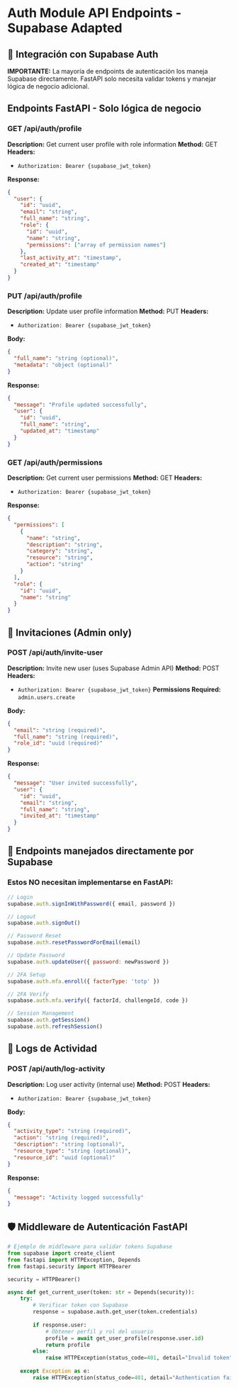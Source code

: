 # Auth Module API Endpoints - Supabase Adapted

## 🔧 Integración con Supabase Auth

**IMPORTANTE:** La mayoría de endpoints de autenticación los maneja Supabase directamente. FastAPI solo necesita validar tokens y manejar lógica de negocio adicional.

## Endpoints FastAPI - Solo lógica de negocio

### GET /api/auth/profile
**Description:** Get current user profile with role information
**Method:** GET
**Headers:**
- `Authorization: Bearer {supabase_jwt_token}`

**Response:**
```json
{
  "user": {
    "id": "uuid",
    "email": "string", 
    "full_name": "string",
    "role": {
      "id": "uuid",
      "name": "string",
      "permissions": ["array of permission names"]
    },
    "last_activity_at": "timestamp",
    "created_at": "timestamp"
  }
}
```

### PUT /api/auth/profile
**Description:** Update user profile information
**Method:** PUT
**Headers:**
- `Authorization: Bearer {supabase_jwt_token}`

**Body:**
```json
{
  "full_name": "string (optional)",
  "metadata": "object (optional)"
}
```

**Response:**
```json
{
  "message": "Profile updated successfully",
  "user": {
    "id": "uuid",
    "full_name": "string",
    "updated_at": "timestamp"
  }
}
```

### GET /api/auth/permissions
**Description:** Get current user permissions
**Method:** GET
**Headers:**
- `Authorization: Bearer {supabase_jwt_token}`

**Response:**
```json
{
  "permissions": [
    {
      "name": "string",
      "description": "string", 
      "category": "string",
      "resource": "string",
      "action": "string"
    }
  ],
  "role": {
    "id": "uuid",
    "name": "string"
  }
}
```

## 📧 Invitaciones (Admin only)

### POST /api/auth/invite-user
**Description:** Invite new user (uses Supabase Admin API)
**Method:** POST
**Headers:**
- `Authorization: Bearer {supabase_jwt_token}`
**Permissions Required:** `admin.users.create`

**Body:**
```json
{
  "email": "string (required)",
  "full_name": "string (required)",
  "role_id": "uuid (required)"
}
```

**Response:**
```json
{
  "message": "User invited successfully",
  "user": {
    "id": "uuid",
    "email": "string",
    "full_name": "string",
    "invited_at": "timestamp"
  }
}
```

## 🔐 Endpoints manejados directamente por Supabase

### Estos NO necesitan implementarse en FastAPI:

```javascript
// Login
supabase.auth.signInWithPassword({ email, password })

// Logout  
supabase.auth.signOut()

// Password Reset
supabase.auth.resetPasswordForEmail(email)

// Update Password
supabase.auth.updateUser({ password: newPassword })

// 2FA Setup
supabase.auth.mfa.enroll({ factorType: 'totp' })

// 2FA Verify
supabase.auth.mfa.verify({ factorId, challengeId, code })

// Session Management
supabase.auth.getSession()
supabase.auth.refreshSession()
```

## 📝 Logs de Actividad

### POST /api/auth/log-activity
**Description:** Log user activity (internal use)
**Method:** POST
**Headers:**
- `Authorization: Bearer {supabase_jwt_token}`

**Body:**
```json
{
  "activity_type": "string (required)",
  "action": "string (required)", 
  "description": "string (optional)",
  "resource_type": "string (optional)",
  "resource_id": "uuid (optional)"
}
```

**Response:**
```json
{
  "message": "Activity logged successfully"
}
```

## 🛡️ Middleware de Autenticación FastAPI

```python
# Ejemplo de middleware para validar tokens Supabase
from supabase import create_client
from fastapi import HTTPException, Depends
from fastapi.security import HTTPBearer

security = HTTPBearer()

async def get_current_user(token: str = Depends(security)):
    try:
        # Verificar token con Supabase
        response = supabase.auth.get_user(token.credentials)
        
        if response.user:
            # Obtener perfil y rol del usuario
            profile = await get_user_profile(response.user.id)
            return profile
        else:
            raise HTTPException(status_code=401, detail="Invalid token")
            
    except Exception as e:
        raise HTTPException(status_code=401, detail="Authentication failed")
``` 